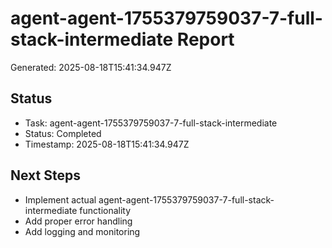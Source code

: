 # agent-agent-1755379759037-7-full-stack-intermediate Report

Generated: 2025-08-18T15:41:34.947Z

## Status
- Task: agent-agent-1755379759037-7-full-stack-intermediate
- Status: Completed
- Timestamp: 2025-08-18T15:41:34.947Z

## Next Steps
- Implement actual agent-agent-1755379759037-7-full-stack-intermediate functionality
- Add proper error handling
- Add logging and monitoring

